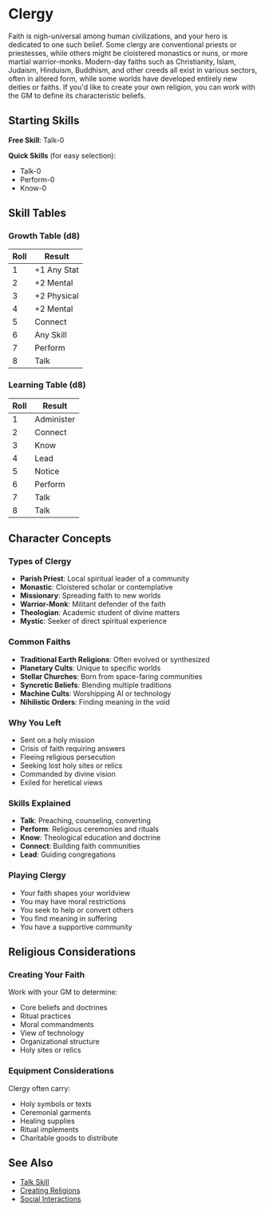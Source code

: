 # Clergy

Faith is nigh-universal among human civilizations, and your hero is dedicated to one such belief. Some clergy are conventional priests or priestesses, while others might be cloistered monastics or nuns, or more martial warrior-monks. Modern-day faiths such as Christianity, Islam, Judaism, Hinduism, Buddhism, and other creeds all exist in various sectors, often in altered form, while some worlds have developed entirely new deities or faiths. If you'd like to create your own religion, you can work with the GM to define its characteristic beliefs.

## Starting Skills

**Free Skill**: Talk-0

**Quick Skills** (for easy selection):
- Talk-0
- Perform-0
- Know-0

## Skill Tables

### Growth Table (d8)
| Roll | Result |
|------|--------|
| 1 | +1 Any Stat |
| 2 | +2 Mental |
| 3 | +2 Physical |
| 4 | +2 Mental |
| 5 | Connect |
| 6 | Any Skill |
| 7 | Perform |
| 8 | Talk |

### Learning Table (d8)
| Roll | Result |
|------|--------|
| 1 | Administer |
| 2 | Connect |
| 3 | Know |
| 4 | Lead |
| 5 | Notice |
| 6 | Perform |
| 7 | Talk |
| 8 | Talk |

## Character Concepts

### Types of Clergy
- **Parish Priest**: Local spiritual leader of a community
- **Monastic**: Cloistered scholar or contemplative
- **Missionary**: Spreading faith to new worlds
- **Warrior-Monk**: Militant defender of the faith
- **Theologian**: Academic student of divine matters
- **Mystic**: Seeker of direct spiritual experience

### Common Faiths
- **Traditional Earth Religions**: Often evolved or synthesized
- **Planetary Cults**: Unique to specific worlds
- **Stellar Churches**: Born from space-faring communities
- **Syncretic Beliefs**: Blending multiple traditions
- **Machine Cults**: Worshipping AI or technology
- **Nihilistic Orders**: Finding meaning in the void

### Why You Left
- Sent on a holy mission
- Crisis of faith requiring answers
- Fleeing religious persecution
- Seeking lost holy sites or relics
- Commanded by divine vision
- Exiled for heretical views

### Skills Explained
- **Talk**: Preaching, counseling, converting
- **Perform**: Religious ceremonies and rituals
- **Know**: Theological education and doctrine
- **Connect**: Building faith communities
- **Lead**: Guiding congregations

### Playing Clergy
- Your faith shapes your worldview
- You may have moral restrictions
- You seek to help or convert others
- You find meaning in suffering
- You have a supportive community

## Religious Considerations

### Creating Your Faith
Work with your GM to determine:
- Core beliefs and doctrines
- Ritual practices
- Moral commandments
- View of technology
- Organizational structure
- Holy sites or relics

### Equipment Considerations
Clergy often carry:
- Holy symbols or texts
- Ceremonial garments
- Healing supplies
- Ritual implements
- Charitable goods to distribute

## See Also
- [Talk Skill](../skills/skill-list.md#talk)
- [Creating Religions](../../gm-resources/world-building.md)
- [Social Interactions](../../systems/social-combat.md)